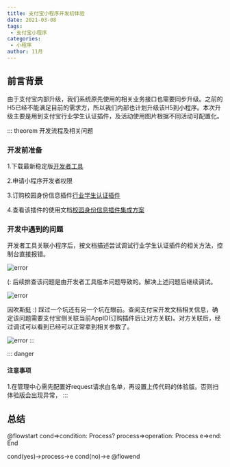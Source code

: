 ```yaml
---
title: 支付宝小程序开发初体验
date: 2021-03-08
tags:
 - 支付宝小程序 
categories:
 - 小程序
author: 11月
---
```


<Boxx type="tip" title="佚名" content="勇敢不是不害怕，而是害怕的时候你还能坚持去做" />

## 前言背景

  由于支付宝内部升级，我们系统原先使用的相关业务接口也需要同步升级。之前的H5已经不能满足目前的需求方，所以我们内部也计划升级该H5到小程序。本次升级主要是用到支付宝行业学生认证插件，及活动使用图片根据不同活动可配置化。

::: theorem 开发流程及相关问题
  ### 开发前准备

  1.下载最新稳定版[开发者工具](https://render.alipay.com/p/f/fd-jwq8nu2a/pages/home/index.html)

  2.申请小程序开发者权限
  
  3.订购校园身份信息插件[行业学生认证插件](https://nengli.alipay.com/abilityprod/detail?abilityCode=PL002020080500013334)

  4.查看该插件的使用文档[校园身份信息插件集成方案](https://opendocs.alipay.com/pre-open/01ekr0)

  ### 开发中遇到的问题
  开发者工具关联小程序后，按文档描述尝试调试行业学生认证插件的相关方法，控制台直接报错。

  ![error](https://cyi113.oss-cn-shanghai.aliyuncs.com/ali/error03101.png)

  (: 后续排查该问题是由开发者工具版本问题导致的。解决上述问题后继续调试。

  ![error](https://cyi113.oss-cn-shanghai.aliyuncs.com/ali/error03103.png)
  
  因吹斯挺 :) 踩过一个坑还有另一个坑在眼前。查阅支付宝开发文档相关信息，确定该问题需要支付宝侧关联当前AppID(订购插件后让对方关联)。对方关联后，经过调试可以看到已经可以正常拿到相关参数了。

  ![error](https://cyi113.oss-cn-shanghai.aliyuncs.com/ali/error03102.png)
:::


::: danger
#### 注意事项
1.在管理中心需先配置好request请求白名单，再设置上传代码的体验版。否则扫体验版会出现异常，
:::


## 总结

@flowstart
cond=>condition: Process?
process=>operation: Process
e=>end: End

cond(yes)->process->e
cond(no)->e
@flowend

